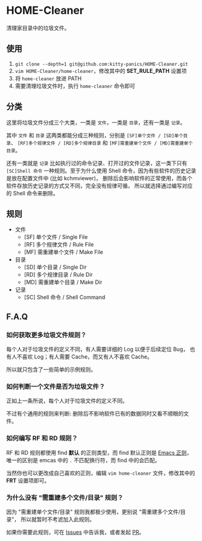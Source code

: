 # HOME-Cleaner

清理家目录中的垃圾文件。

## 使用

1. `git clone --depth=1 git@github.com:kitty-panics/HOME-Cleaner.git`
2. `vim HOME-Cleaner/home-cleaner`，修改其中的 **SET_RULE_PATH** 设置项
3. 将 `home-cleaner` 放进 PATH
5. 需要清理垃圾文件时，执行 `home-cleaner` 命令即可

## 分类

这里将垃圾文件分成三个大类，一类是 `文件`，一类是 `目录`，还有一类是 `记录`。

其中 `文件` 和 `目录` 这两类都能分成三种规则，分别是 `[SF]单个文件 / [SD]单个目录`、
`[RF]多个规律文件 / [RD]多个规律目录` 和 `[MF]需重建单个文件 / [MD]需重建单个目录`。

还有一类就是 `记录` 比如执行过的命令记录、打开过的文件记录，这一类下只有 `[SC]Shell 命令`
一种规则。至于为什么使用 Shell 命令，因为有些软件的历史记录是放在配置文件中 (比如 kchmviewer)，
删除后会影响软件的正常使用，而各个软件存放历史记录的方式又不同，完全没有规律可循，
所以就选择通过编写对应的 Shell 命令来删除。

## 规则

+ 文件
    + [SF] 单个文件 / Single File
    + [RF] 多个规律文件 / Rule File
    + [MF] 需重建单个文件 / Make File
+ 目录
    + [SD] 单个目录 / Single Dir
    + [RD] 多个规律目录 / Rule Dir
    + [MD] 需重建单个目录 / Make Dir
+ 记录
    + [SC] Shell 命令 / Shell Command

## F.A.Q

### 如何获取更多垃圾文件规则？

每个人对于垃圾文件的定义不同，有人需要详细的 Log 以便于后续定位 Bug，
也有人不喜欢 Log；有人需要 Cache，而又有人不喜欢 Cache。

所以就只包含了一些简单的示例规则。

### 如何判断一个文件是否为垃圾文件？

正如上一条所说，每个人对于垃圾文件的定义不同。

不过有个通用的规则来判断: 删除后不影响软件已有的数据同时又看不顺眼的文件。

### 如何编写 RF 和 RD 规则？

RF 和 RD 规则都使用 find **默认** 的正则类型，而 find 默认正则是 [Emacs 正则]，
唯一的区别是 emcas 中的 `.` 不匹配换行符，而 find 中的会匹配。

当然你也可以更改成自己喜欢的正则，编辑 `vim home-cleaner` 文件，修改其中的
**FRT** 设置项即可。

[Emacs 正则]: https://www.gnu.org/software/emacs/manual/html_node/emacs/Regexps.html

### 为什么没有 "需重建多个文件/目录" 规则？

因为 "需重建单个文件/目录" 规则我都极少使用，更别说 "需重建多个文件/目录"，
所以就暂时不考滤加入此规则。

如果你需要此规则，可在 [Issues] 中告诉我，或者发起 [PR]。

[Issues]: https://github.com/kitty-panics/HOME-Cleaner/issues
[PR]: https://github.com/kitty-panics/HOME-Cleaner/pulls
